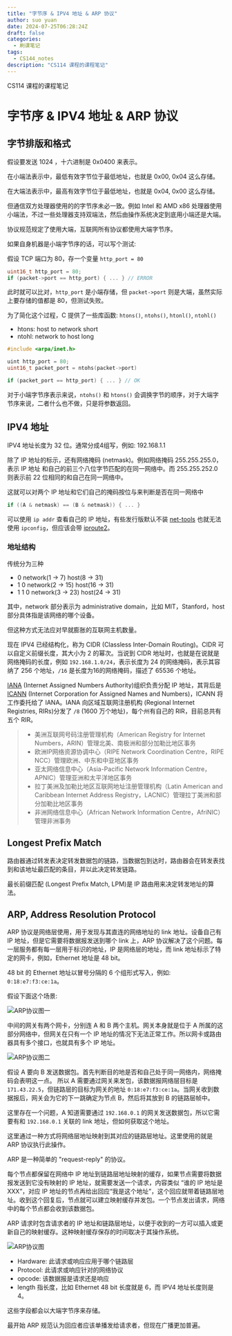 ```yaml
---
title: "字节序 & IPV4 地址 & ARP 协议"
author: suo yuan
date: 2024-07-25T06:28:24Z
draft: false
categories:
  - 刷课笔记
tags:
  - CS144_notes
description: "CS114 课程的课程笔记"
---
```


<!--more-->
CS114 课程的课程笔记
<!--more-->

# 字节序 & IPV4 地址 & ARP 协议

## 字节排版和格式

假设要发送 1024 ，十六进制是 0x0400 来表示。

在小端法表示中，最低有效字节位于最低地址，也就是 0x00, 0x04 这么存储。

在大端法表示中，最高有效字节位于最低地址，也就是 0x04, 0x00 这么存储。

但通信双方处理器使用的的字节序未必一致。例如 Intel 和 AMD x86 处理器使用小端法，不过一些处理器支持双端法，然后由操作系统决定到底用小端还是大端。

协议规范规定了使用大端，互联网所有协议都使用大端字节序。

如果自身机器是小端字节序的话，可以写个测试:

假设 TCP 端口为 80，存一个变量 `http_port = 80`

```c
uint16_t http_port = 80;
if (packet->port == http_port) { ... } // ERROR
```

此时就可以比对，`http_port` 是小端存储，但 `packet->port` 则是大端，虽然实际上要存储的值都是 80，但测试失败。

为了简化这个过程，C 提供了一些库函数: `htons()`, `ntohs()`, `htonl()`, `ntohl()`

- htons: host to network short
- ntohl: network to host long

```c
#include <arpa/inet.h>

uint http_port = 80;
uint16_t packet_port = ntohs(packet->port)

if (packet_port == http_port) { ... } // OK
```

对于小端字节序表示来说，`ntohs()` 和 `htons()` 会调换字节的顺序，对于大端字节序来说，二者什么也不做，只是将参数返回。

## IPV4 地址

IPV4 地址长度为 32 位。通常分成4组写，例如: 192.168.1.1

除了 IP 地址的标示，还有网络掩码 (netmask)。例如网络掩码 255.255.255.0，表示 IP 地址 和自己的前三个八位字节匹配的在同一网络中。而 255.255.252.0 则表示前 22 位相同的和自己在同一网络中。

这就可以对两个 IP 地址和它们自己的掩码按位与来判断是否在同一网络中

```c
if ((A & netmask) == (B & netmask)) { ... }
```

可以使用 `ip addr` 查看自己的 IP 地址，有些发行版默认不装 [net-tools](https://net-tools.sourceforge.io/) 也就无法使用 `ipconfig`，但应该会带 [iproute2](https://git.kernel.org/pub/scm/network/iproute2/iproute2.git)。

### 地址结构

传统分为三种

- 0 network(1 -> 7) host(8 -> 31)
- 1 0 network(2 -> 15) host(16 -> 31)
- 1 1 0 network(3 -> 23) host(24 -> 31)

其中，network 部分表示为 administrative domain，比如 MIT，Stanford，host 部分具体指是该网络的哪个设备。

但这种方式无法应对早就膨胀的互联网主机数量。

现在 IPV4 已经结构化，称为 CIDR (Classless Inter-Domain Routing)。CIDR 可以自定义前缀长度，其大小为 2 的幂次。当说到 CIDR 地址时，也就是在说就是网络掩码的长度，例如 `192.168.1.0/24`，表示长度为 24 的网络掩码，表示其容纳了 256 个地址，`/16` 是长度为16的网络掩码，描述了 65536 个地址。

[IANA](https://en.wikipedia.org/wiki/Internet_Assigned_Numbers_Authority) (Internet Assigned Numbers Authority)组织负责分配 IP 地址，其背后是 [ICANN](https://en.wikipedia.org/wiki/ICANN) (Internet Corporation for Assigned Names and Numbers)，ICANN 将工作委托给了 IANA。IANA 向区域互联网注册机构 (Regional Internet Registries, RIRs)分发了 `/8` (1600 万个地址)，每个州有自己的 RIR，目前总共有五个 RIR。

> - 美洲互联网号码注册管理机构（American Registry for Internet Numbers，ARIN）管理北美、南极洲和部分加勒比地区事务
> - 欧洲IP网络资源协调中心（RIPE Network Coordination Centre，RIPE NCC）管理欧洲、中东和中亚地区事务
> - 亚太网络信息中心（Asia-Pacific Network Information Centre，APNIC）管理亚洲和太平洋地区事务
> - 拉丁美洲及加勒比地区互联网地址注册管理机构（Latin American and Caribbean Internet Address Registry，LACNIC）管理拉丁美洲和部分加勒比地区事务
> - 非洲网络信息中心（African Network Information Centre，AfriNIC）管理非洲事务

## Longest Prefix Match

路由器通过转发表决定转发数据包的链路，当数据包到达时，路由器会在转发表找到和该地址最匹配的条目，并以此决定转发链路。

最长前缀匹配 (Longest Prefix Match, LPM)是 IP 路由用来决定转发地址的算法。

## ARP, Address Resolution Protocol

ARP 协议是网络层使用，用于发现与其直连的网络地址的 link 地址。设备自己有 IP 地址，但是它需要将数据报发送到哪个 link 上，ARP 协议解决了这个问题。每一层服务都有每一层用于标识的地址，IP 是网络层的地址，而 link 地址标示了特定的网卡，例如，Ethernet 地址是 48 bit。

48 bit 的 Ethernet 地址以冒号分隔的 6 个组形式写入，例如: `0:18:e7:f3:ce:1a`。

假设下面这个场景:

![ARP协议图一](/img/CS144/gateway.png)

中间的网关有两个网卡，分别连 A 和 B 两个主机。网关本身就是位于 A 所属的这部分网络中，但网关在只有一个 IP 地址的情况下无法正常工作。所以网卡或路由器具有多个接口，也就具有多个 IP 地址。

![ARP协议图二](/img/CS144/new_gateway.png)

假设 A 要向 B 发送数据包。首先判断目的地是否和自己处于同一网络内，网络掩码会表明这一点。
所以 A 需要通过网关来发包，该数据报网络层目标是 `171.43.22.5`，但链路层的目标为网关的地址 `0:18:e7:f3:ce:1a`。当网关收到数据报后，网关会为它的下一跳确定为节点 B，然后将其放到 B 的链路层帧中。

这里存在一个问题，A 知道需要通过 `192.168.0.1` 的网关发送数据包，所以它需要有和 `192.168.0.1` 关联的 link 地址，但如何获取这个地址。

这里通过一种方式将网络层地址映射到其对应的链路层地址。这里使用的就是 ARP 协议执行此操作。

ARP 是一种简单的 "request-reply" 的协议。

每个节点都保留在网络中 IP 地址到链路层地址映射的缓存，如果节点需要将数据报发送到它没有映射的 IP 地址，就需要发送一个请求，内容类似 “谁的 IP 地址是 XXX”，对应 IP 地址的节点再给出回应“我是这个地址”，这个回应就带着链路层地址。收到这个回复后，节点就可以建立映射缓存并发包。一个节点发出请求，网络中的每个节点都会收到该数据包。

ARP 请求时包含请求者的 IP 地址和链路层地址，以便于收到的一方可以插入或更新自己的映射缓存。这种映射缓存保存的时间取决于其操作系统。

![ARP协议图](/img/CS144/arp_protocal.png)

- Hardware: 此请求或响应应用于哪个链路层
- Protocol: 此请求或响应针对的网络协议
- opcode: 该数据报是请求还是响应
- length 指长度，比如 Ethernet 48 bit 长度就是 6，而 IPV4 地址长度则是 4。

这些字段都会以大端字节序来存储。

最开始 ARP 规范认为回应者应该单播发给请求者，但现在广播更加普遍。
